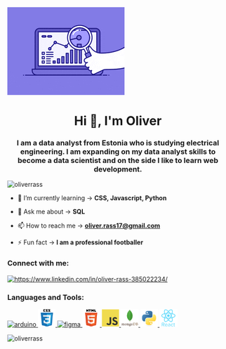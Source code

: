 <img src="https://github.com/OliverRass/OliverRass/blob/main/200.gif">
<h1 align="center">Hi 👋, I'm Oliver</h1>
<h3 align="center">I am a data analyst from Estonia who is studying electrical engineering. I am expanding on my data analyst skills to become a data scientist and on the side I like to learn web development.</h3>

<p align="left"> <img src="https://komarev.com/ghpvc/?username=oliverrass&label=Profile%20views&color=0e75b6&style=flat" alt="oliverrass" /> </p>

- 🌱 I’m currently learning -> **CSS, Javascript, Python**

- 💬 Ask me about -> **SQL**

- 📫 How to reach me -> **oliver.rass17@gmail.com**

- ⚡ Fun fact -> **I am a professional footballer**

<h3 align="left">Connect with me:</h3>
<p align="left">
<a href="https://linkedin.com/in/https://www.linkedin.com/in/oliver-rass-385022234/" target="blank"><img align="center" src="https://raw.githubusercontent.com/rahuldkjain/github-profile-readme-generator/master/src/images/icons/Social/linked-in-alt.svg" alt="https://www.linkedin.com/in/oliver-rass-385022234/" height="30" width="40" /></a>
</p>

<h3 align="left">Languages and Tools:</h3>
<p align="left"> <a href="https://www.arduino.cc/" target="_blank" rel="noreferrer"> <img src="https://cdn.worldvectorlogo.com/logos/arduino-1.svg" alt="arduino" width="40" height="40"/> </a> <a href="https://www.w3schools.com/css/" target="_blank" rel="noreferrer"> <img src="https://raw.githubusercontent.com/devicons/devicon/master/icons/css3/css3-original-wordmark.svg" alt="css3" width="40" height="40"/> </a> <a href="https://www.figma.com/" target="_blank" rel="noreferrer"> <img src="https://www.vectorlogo.zone/logos/figma/figma-icon.svg" alt="figma" width="40" height="40"/> </a> <a href="https://www.w3.org/html/" target="_blank" rel="noreferrer"> <img src="https://raw.githubusercontent.com/devicons/devicon/master/icons/html5/html5-original-wordmark.svg" alt="html5" width="40" height="40"/> </a> <a href="https://developer.mozilla.org/en-US/docs/Web/JavaScript" target="_blank" rel="noreferrer"> <img src="https://raw.githubusercontent.com/devicons/devicon/master/icons/javascript/javascript-original.svg" alt="javascript" width="40" height="40"/> </a> <a href="https://www.mongodb.com/" target="_blank" rel="noreferrer"> <img src="https://raw.githubusercontent.com/devicons/devicon/master/icons/mongodb/mongodb-original-wordmark.svg" alt="mongodb" width="40" height="40"/> </a> <a href="https://www.python.org" target="_blank" rel="noreferrer"> <img src="https://raw.githubusercontent.com/devicons/devicon/master/icons/python/python-original.svg" alt="python" width="40" height="40"/> </a> <a href="https://reactjs.org/" target="_blank" rel="noreferrer"> <img src="https://raw.githubusercontent.com/devicons/devicon/master/icons/react/react-original-wordmark.svg" alt="react" width="40" height="40"/> </a> </p>

<p><img align="center" src="https://github-readme-stats.vercel.app/api/top-langs?username=oliverrass&show_icons=true&locale=en&layout=compact" alt="oliverrass" /></p>
